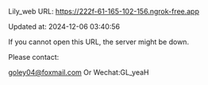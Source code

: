 Lily_web URL: https://222f-61-165-102-156.ngrok-free.app

Updated at: 2024-12-06 03:40:56

If you cannot open this URL, the server might be down.

Please contact: 

goley04@foxmail.com Or Wechat:GL_yeaH